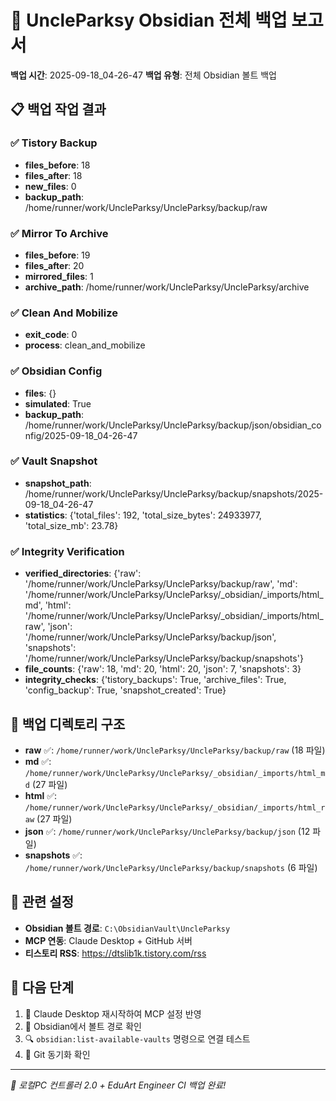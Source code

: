 # 🎯 UncleParksy Obsidian 전체 백업 보고서
**백업 시간**: 2025-09-18_04-26-47
**백업 유형**: 전체 Obsidian 볼트 백업

## 📋 백업 작업 결과

### ✅ Tistory Backup
- **files_before**: 18
- **files_after**: 18
- **new_files**: 0
- **backup_path**: /home/runner/work/UncleParksy/UncleParksy/backup/raw

### ✅ Mirror To Archive
- **files_before**: 19
- **files_after**: 20
- **mirrored_files**: 1
- **archive_path**: /home/runner/work/UncleParksy/UncleParksy/archive

### ✅ Clean And Mobilize
- **exit_code**: 0
- **process**: clean_and_mobilize

### ✅ Obsidian Config
- **files**: {}
- **simulated**: True
- **backup_path**: /home/runner/work/UncleParksy/UncleParksy/backup/json/obsidian_config/2025-09-18_04-26-47

### ✅ Vault Snapshot
- **snapshot_path**: /home/runner/work/UncleParksy/UncleParksy/backup/snapshots/2025-09-18_04-26-47
- **statistics**: {'total_files': 192, 'total_size_bytes': 24933977, 'total_size_mb': 23.78}

### ✅ Integrity Verification
- **verified_directories**: {'raw': '/home/runner/work/UncleParksy/UncleParksy/backup/raw', 'md': '/home/runner/work/UncleParksy/UncleParksy/_obsidian/_imports/html_md', 'html': '/home/runner/work/UncleParksy/UncleParksy/_obsidian/_imports/html_raw', 'json': '/home/runner/work/UncleParksy/UncleParksy/backup/json', 'snapshots': '/home/runner/work/UncleParksy/UncleParksy/backup/snapshots'}
- **file_counts**: {'raw': 18, 'md': 20, 'html': 20, 'json': 7, 'snapshots': 3}
- **integrity_checks**: {'tistory_backups': True, 'archive_files': True, 'config_backup': True, 'snapshot_created': True}

## 📁 백업 디렉토리 구조

- **raw** ✅: `/home/runner/work/UncleParksy/UncleParksy/backup/raw` (18 파일)
- **md** ✅: `/home/runner/work/UncleParksy/UncleParksy/_obsidian/_imports/html_md` (27 파일)
- **html** ✅: `/home/runner/work/UncleParksy/UncleParksy/_obsidian/_imports/html_raw` (27 파일)
- **json** ✅: `/home/runner/work/UncleParksy/UncleParksy/backup/json` (12 파일)
- **snapshots** ✅: `/home/runner/work/UncleParksy/UncleParksy/backup/snapshots` (6 파일)

## 🔗 관련 설정

- **Obsidian 볼트 경로**: `C:\ObsidianVault\UncleParksy`
- **MCP 연동**: Claude Desktop + GitHub 서버
- **티스토리 RSS**: https://dtslib1k.tistory.com/rss

## 📝 다음 단계

1. 🔄 Claude Desktop 재시작하여 MCP 설정 반영
2. 📂 Obsidian에서 볼트 경로 확인
3. 🔍 `obsidian:list-available-vaults` 명령으로 연결 테스트
4. 📝 Git 동기화 확인

---
*🚀 로컬PC 컨트롤러 2.0 + EduArt Engineer CI 백업 완료!*